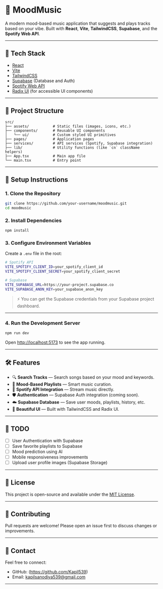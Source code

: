 # 🎵 MoodMusic

A modern mood-based music application that suggests and plays tracks based on your vibe.
Built with **React**, **Vite**, **TailwindCSS**, **Supabase**, and the **Spotify Web API**.

---

## 🚀 Tech Stack

- [React](https://reactjs.org/)
- [Vite](https://vitejs.dev/)
- [TailwindCSS](https://tailwindcss.com/)
- [Supabase](https://supabase.com/) (Database and Auth)
- [Spotify Web API](https://developer.spotify.com/documentation/web-api/)
- [Radix UI](https://www.radix-ui.com/) (for accessible UI components)

---

## 📂 Project Structure

```
src/
├── assets/           # Static files (images, icons, etc.)
├── components/       # Reusable UI components
│   └── ui/           # Custom styled UI primitives
├── pages/            # Application pages
├── services/         # API services (Spotify, Supabase integration)
├── lib/              # Utility functions (like `cn` className helpers)
├── App.tsx           # Main app file
└── main.tsx          # Entry point
```

---

## 🔧 Setup Instructions

### 1. Clone the Repository

```bash
git clone https://github.com/your-username/moodmusic.git
cd moodmusic
```

### 2. Install Dependencies

```bash
npm install
```

### 3. Configure Environment Variables

Create a `.env` file in the root:

```bash
# Spotify API
VITE_SPOTIFY_CLIENT_ID=your_spotify_client_id
VITE_SPOTIFY_CLIENT_SECRET=your_spotify_client_secret

# Supabase
VITE_SUPABASE_URL=https://your-project.supabase.co
VITE_SUPABASE_ANON_KEY=your_supabase_anon_key
```

> ⚡ You can get the Supabase credentials from your Supabase project dashboard.

---

### 4. Run the Development Server

```bash
npm run dev
```

Open [http://localhost:5173](http://localhost:5173) to see the app running.

---

## 🛠 Features

- 🔍 **Search Tracks** — Search songs based on your mood and keywords.
- 🧐 **Mood-Based Playlists** — Smart music curation.
- 🎷 **Spotify API Integration** — Stream music directly.
- 🛡️ **Authentication** — Supabase Auth integration (coming soon).
- ☁️ **Supabase Database** — Save user moods, playlists, history, etc.
- 🎨 **Beautiful UI** — Built with TailwindCSS and Radix UI.

---

## 📝 TODO

- [ ] User Authentication with Supabase
- [ ] Save favorite playlists to Supabase
- [ ] Mood prediction using AI
- [ ] Mobile responsiveness improvements
- [ ] Upload user profile images (Supabase Storage)

---

## 📄 License

This project is open-source and available under the [MIT License](LICENSE).

---

## 🤝 Contributing

Pull requests are welcome!
Please open an issue first to discuss changes or improvements.

---

## 💬 Contact

Feel free to connect:

- GitHub: (https://github.com/Kapil539)
- Email: kapilsanodiya539@gmail.com

---

